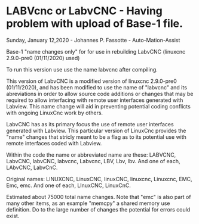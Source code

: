# LABVcnc or LabvCNC  - Having problem with upload of Base-1 file.

Sunday, January 12,2020 - Johannes P. Fassotte - Auto-Mation-Assist

Base-1 "name changes only" for for use in rebuilding
LabvCNC (linuxcnc 2.9.0-pre0 (01/11/2020) used)

To run this version use use the name labvcnc after compiling.

This version of LabvCNC is a modified version of
linuxcnc 2.9.0-pre0 (01/11/2020), and has been modified to use the
name of "labvcnc" and its abreviations in order to allow source
code additions or changes that may be required to allow interfacing
with remote user interfaces generated with Labview. This name change
will aid in preventing potential coding conflicts with ongoing
LinuxCnc work by others.

LabvCNC has as its primary focus the use of remote user interfaces
generated with Labview. This particular version of LinuxCnc provides
the "name" changes that stricly meant to be a flag as to its potential
use with remote interfaces coded with Labview.

Within the code the name or abbreviated name are these:
LABVCNC, LabvCNC, labvCNC, labvcnc, Labvcnc, LBV, Lbv, lbv.
And one of each, LAbvCNC, LabvCnC.

Original names:
LINUXCNC, LinuxCNC, linuxCNC, linuxcnc, Linuxcnc, EMC, Emc, emc.
And one of each, LInuxCNC, LinuxCnC.

Estimated about 75000 total name changes. Note that "emc"
is also part of many other items, as an example "memcpy" a shared
memory use definition. Do to the large number of changes the
potential for errors could exist.
